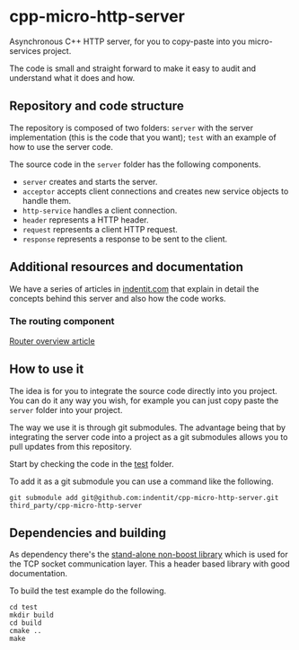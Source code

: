 # cpp-micro-http-server

Asynchronous C++ HTTP server, for you to copy-paste into you micro-services project.

The code is small and straight forward to make it easy to audit and understand what it does and how.

## Repository and code structure
The repository is composed of two folders: `server` with the server implementation (this is the code that you want);
`test` with an example of how to use the server code.

The source code in the `server` folder has the following components.
- `server` creates and starts the server.
- `acceptor` accepts client connections and creates new service objects to handle them.
- `http-service` handles a client connection.
- `header` represents a HTTP header.
- `request` represents a client HTTP request.
- `response` represents a response to be sent to the client.

## Additional resources and documentation
We have a series of articles in [indentit.com](https://indentit.com) that explain in detail the
concepts behind this server and also how the code works.

### The routing component
[Router overview article](https://indentit.com/posts/webapps/cpp-http-router/)


## How to use it
The idea is for you to integrate the source code directly into you project.
You can do it any way you wish, for example you can just copy paste the `server` folder into your project.

The way we use it is through git submodules.
The advantage being that by integrating the server code into a project as a git submodules allows you to
pull updates from this repository.

Start by checking the code in the [test](server) folder.

To add it as a git submodule you can use a command like the following.
```shell
git submodule add git@github.com:indentit/cpp-micro-http-server.git third_party/cpp-micro-http-server
```

## Dependencies and building
As dependency there's the [stand-alone non-boost library](https://think-async.com/Asio/asio-1.24.0/doc/) which is used for the TCP socket communication layer.
This a header based library with good documentation.

To build the test example do the following.
```shell
cd test
mkdir build
cd build
cmake ..
make
```
